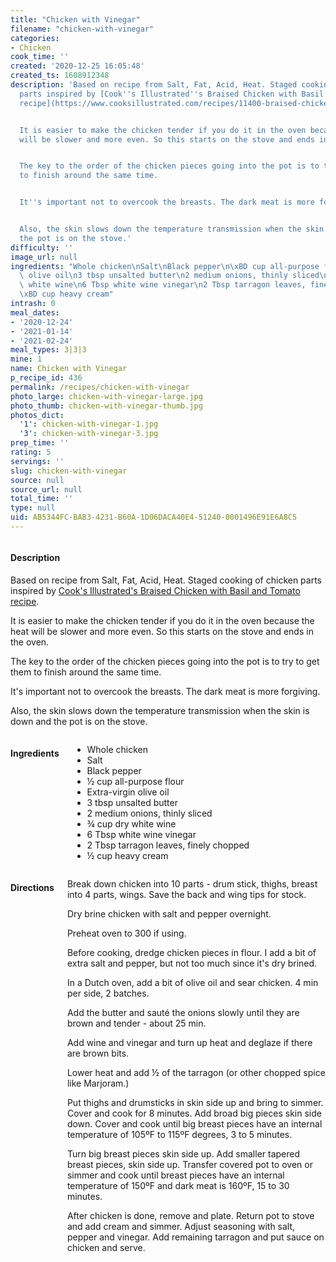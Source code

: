 ```yaml
---
title: "Chicken with Vinegar"
filename: "chicken-with-vinegar"
categories:
- Chicken
cook_time: ''
created: '2020-12-25 16:05:48'
created_ts: 1608912348
description: 'Based on recipe from Salt, Fat, Acid, Heat. Staged cooking of chicken
  parts inspired by [Cook''s Illustrated''s Braised Chicken with Basil and Tomato
  recipe](https://www.cooksillustrated.com/recipes/11400-braised-chicken-with-basil-and-tomato).


  It is easier to make the chicken tender if you do it in the oven because the heat
  will be slower and more even. So this starts on the stove and ends in the oven.


  The key to the order of the chicken pieces going into the pot is to try to get them
  to finish around the same time.


  It''s important not to overcook the breasts. The dark meat is more forgiving.


  Also, the skin slows down the temperature transmission when the skin is down and
  the pot is on the stove.'
difficulty: ''
image_url: null
ingredients: "Whole chicken\nSalt\nBlack pepper\n\xBD cup all-purpose flour\nExtra-virgin\
  \ olive oil\n3 tbsp unsalted butter\n2 medium onions, thinly sliced\n\xBE cup dry\
  \ white wine\n6 Tbsp white wine vinegar\n2 Tbsp tarragon leaves, finely chopped\n\
  \xBD cup heavy cream"
intrash: 0
meal_dates:
- '2020-12-24'
- '2021-01-14'
- '2021-02-24'
meal_types: 3|3|3
mine: 1
name: Chicken with Vinegar
p_recipe_id: 436
permalink: /recipes/chicken-with-vinegar
photo_large: chicken-with-vinegar-large.jpg
photo_thumb: chicken-with-vinegar-thumb.jpg
photos_dict:
  '1': chicken-with-vinegar-1.jpg
  '3': chicken-with-vinegar-3.jpg
prep_time: ''
rating: 5
servings: ''
slug: chicken-with-vinegar
source: null
source_url: null
total_time: ''
type: null
uid: AB5344FC-BAB3-4231-B60A-1D06DACA40E4-51240-0001496E91E6A8C5
---
```

<div class="large-8 medium-7 columns" id="writeup">		<div id="description"><h4>Description</h4>
<div class="box box-description content"><p>Based on recipe from Salt, Fat, Acid, Heat. Staged cooking of chicken parts inspired by <a href="https://www.cooksillustrated.com/recipes/11400-braised-chicken-with-basil-and-tomato">Cook's Illustrated's Braised Chicken with Basil and Tomato recipe</a>.</p>
<p>It is easier to make the chicken tender if you do it in the oven because the heat will be slower and more even. So this starts on the stove and ends in the oven.</p>
<p>The key to the order of the chicken pieces going into the pot is to try to get them to finish around the same time.</p>
<p>It's important not to overcook the breasts. The dark meat is more forgiving.</p>
<p>Also, the skin slows down the temperature transmission when the skin is down and the pot is on the stove.</p>
</div></div>	</div><!-- #writeup -->
</div><!-- #row-one -->
<div class="row" id="row-two">	<div class="medium-4 small-5 columns" id="ingredients"><h4>Ingredients</h4><div class="box box-ingredients content"><ul>
<li>Whole chicken</li>
<li>Salt</li>
<li>Black pepper</li>
<li>½ cup all-purpose flour</li>
<li>Extra-virgin olive oil</li>
<li>3 tbsp unsalted butter</li>
<li>2 medium onions, thinly sliced</li>
<li>¾ cup dry white wine</li>
<li>6 Tbsp white wine vinegar</li>
<li>2 Tbsp tarragon leaves, finely chopped</li>
<li>½ cup heavy cream</li>
</ul>
</div>	</div>	<div class="medium-6 small-7 columns" id="directions"><h4>Directions</h4><div class="box box-directions content"><p>Break down chicken into 10 parts - drum stick, thighs, breast into 4 parts, wings. Save the back and wing tips for stock.</p>
<p>Dry brine chicken with salt and pepper overnight.</p>
<p>Preheat oven to 300 if using.</p>
<p>Before cooking, dredge chicken pieces in flour. I add a bit of extra salt and pepper, but not too much since it's dry brined.</p>
<p>In a Dutch oven, add a bit of olive oil and sear chicken. 4 min per side, 2 batches.</p>
<p>Add the butter and sauté the onions slowly until they are brown and tender - about 25 min.</p>
<p>Add wine and vinegar and turn up heat and deglaze if there are brown bits.</p>
<p>Lower heat and add ½ of the tarragon (or other chopped spice like Marjoram.)</p>
<p>Put thighs and drumsticks in skin side up and bring to simmer. Cover and cook for 8 minutes. Add broad big pieces skin side down. Cover and cook until big breast pieces have an internal temperature of 105ºF to 115ºF degrees, 3 to 5 minutes.</p>
<p>Turn big breast pieces skin side up. Add smaller tapered breast pieces, skin side up. Transfer covered pot to oven or simmer and cook until breast pieces have an internal temperature of 150ºF and dark meat is 160ºF, 15 to 30 minutes.</p>
<p>After chicken is done, remove and plate. Return pot to stove and add cream and simmer. Adjust seasoning with salt, pepper and vinegar. Add remaining tarragon and put sauce on chicken and serve.</p>
</div>	</div>